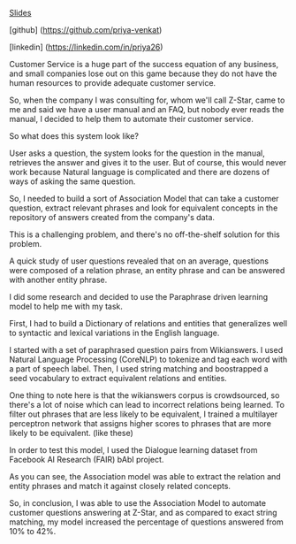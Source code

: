 [Slides](https://docs.google.com/presentation/d/1w8tlsPJ5ISYcu4zeTcWbimKW5Amcif4duLac96DlzPo/embed?start=false&loop=false&delayms=3000)

[github] (https://github.com/priya-venkat)

[linkedin] (https://linkedin.com/in/priya26)


Customer Service is a huge part of the success equation of any business, and small companies lose out on this game because they do not have the human resources to provide adequate customer service.

So, when the company I was consulting for, whom we'll call Z-Star, came to me and said we have a user manual and an FAQ, but nobody ever reads the manual, I decided to help them to automate their customer service.

So what does this system look like?

User asks a question, the system looks for the question in the manual, retrieves the answer and gives it to the user. But of course, this would never work because Natural language is complicated and there are dozens of ways of asking the same question.

So, I needed to build a sort of Association Model that can take a customer question, extract relevant phrases and look for equivalent concepts in the repository of answers created from the company's data.

This is a challenging problem, and there's no off-the-shelf solution for this problem. 

A quick study of user questions revealed that on an average, questions were composed of a relation phrase, an entity phrase and can be answered with another entity phrase. 

I did some research and decided to use the Paraphrase driven learning model to help me with my task. 

First, I had to build a Dictionary of relations and entities that generalizes well to syntactic and lexical variations in the English language. 

I started with a set of paraphrased question pairs from Wikianswers. I used Natural Language Processing (CoreNLP) to tokenize and tag each word with a part of speech label. Then, I used string matching and boostrapped a seed vocabulary to extract equivalent relations and entities. 

One thing to note here is that the wikianswers corpus is crowdsourced, so there's a lot of noise which can lead to incorrect relations being learned. To filter out phrases that are less likely to be equivalent, I trained a multilayer perceptron network that assigns higher scores to phrases that are more likely to be equivalent. (like these)


In order to test this model, I used the Dialogue learning dataset from Facebook AI Research (FAIR) bAbI project.

As you can see, the Association model was able to extract the relation and entity phrases and match it against closely related concepts.

So, in conclusion, I was able to use the Association Model to automate customer questions answering at Z-Star, and as compared to exact string matching, my model increased the percentage of questions answered from 10% to 42%.



